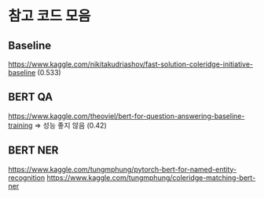 # 참고 코드 모음

## Baseline
https://www.kaggle.com/nikitakudriashov/fast-solution-coleridge-initiative-baseline (0.533)

## BERT QA
https://www.kaggle.com/theoviel/bert-for-question-answering-baseline-training
=> 성능 좋지 않음 (0.42)

## BERT NER
https://www.kaggle.com/tungmphung/pytorch-bert-for-named-entity-recognition
https://www.kaggle.com/tungmphung/coleridge-matching-bert-ner

